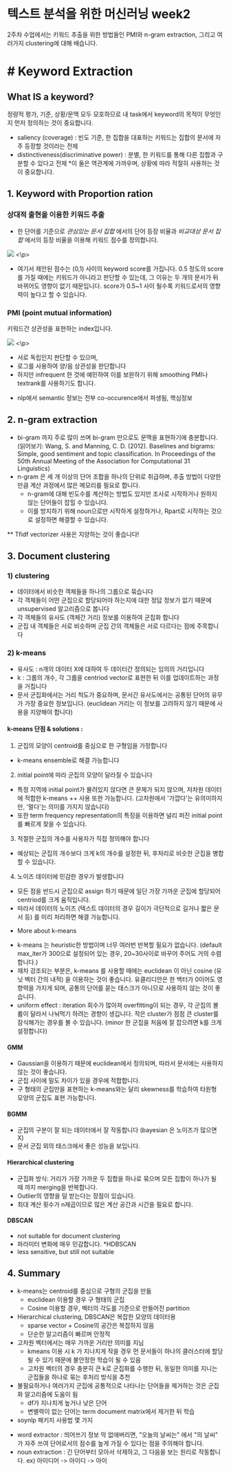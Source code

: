 텍스트 분석을 위한 머신러닝 week2
==============

2주차 수업에서는 키워드 추출을 위한 방법들인 PMI와 n-gram extraction, 그리고 여러가지 clustering에 대해 배습니다.

# # Keyword Extraction
## What IS a keyword?
정량적 평가, 기준, 상황/문맥 모두 모호하므로 내 task에서 keyword의 목적이 무엇인지 먼저 정의하는 것이 중요합니다.
- saliency (coverage) : 빈도 기준, 한 집합을 대표하는 키워드는 집합의 문서에 자주 등장할 것이라는 전제
- distinctiveness(discriminative power) : 분별, 한 키워드를 통해 다른 집합과 구분할 수 있다고 전제
*이 둘은 역관계에 가까우며, 상황에 따라 적절히 사용하는 것이 중요합니다.

## 1. Keyword with Proportion ration

### 상대적 출현을 이용한 키워드 추출
- 한 단어를 기준으로 *관심있는 문서 집합* 에서의 단어 등장 비율과 *비교대상 문서 집합* 에서의 등장 비율을 이용해 키워드 점수를 정의합니다.

<p>
<img src = 'https://user-images.githubusercontent.com/52257022/71542505-976e7880-29aa-11ea-85a6-9dd04901a5dd.png'>
<\p>

- 여기서 제안된 점수는 (0,1) 사이의 keyword score를 가집니다. 0.5 정도의 score를 가질 때에는 키워드가 아니라고 판단할 수 있는데, 그 이유는 두 개의 문서가 뒤바뀌어도 영향이 없기 때문입니다. score가 0.5~1 사이 될수록 키워드로서의 영향력이 높다고 할 수 있습니다.


### PMI (point mutual information)
키워드간 상관성을 표현하는 index입니다.

<p>
<img src = 'https://patentimages.storage.googleapis.com/07/b8/a8/3a125e705b079e/PCTKR2015012704-appb-M000001.png'>
<\p>

- 서로 독립인지 판단할 수 있으며, 
- 로그를 사용하여 양/음 상관성을 판단합니다
- 하지만 infrequent 한 것에 예민하여 이를 보완하기 위해 smoothing PMI나 textrank를 사용하기도 합니다.

+ nlp에서 semantic 정보는 전부 co-occurence에서 파생됨, 핵심정보

## 2. n-gram extraction
- bi-gram 까지 주로 많이 쓰며 bi-gram 만으로도 문맥을 표현하기에 충분합니다.
(읽어보기: Wang, S. and Manning, C. D. (2012). Baselines and bigrams: Simple, good sentiment and topic classification. In Proceedings of the 50th Annual Meeting of the Association for Computational 31 Linguistics)
- n-gram 은 세 개 이상의 단어 조합을 하나의 단위로 취급하며, 추출 방법이 다양한 만큼 계산 과정에서 많은 메모리를 필요로 합니다.
	- n-gram에 대해 빈도수를 계산하는 방법도 있지만 조사로 시작하거나 원하지 않는 단어들이 잡힐 수 있습니다.
	- 이를 방지하기 위해 noun으로만 시작하게 설정하거나, Rpart로 시작하는 것으로 설정하면 해결할 수 있습니다.

** Tfidf vectorizer 사용은 지양하는 것이 좋습니다!

## 3. Document clustering

### 1) clustering
- 데이터에서 비슷한 객체들을 하나의 그룹으로 묶습니다
- 각 객체들이 어떤 군집으로 할당되어야 하는지에 대한 정답 정보가 없기 때문에 unsupervised 알고리즘으로 봅니다
- 각 객체들의 유사도 (객체간 거리) 정보를 이용하여 군집화 합니다
- 군집 내 객체들은 서로 비슷하며 군집 간의 객체들은 서로 다르다는 점에 주목합니다 

### 2) k-means
- 유사도 : n개의 데이터 X에 대하여 두 데이터간 정의되는 임의의 거리입니다
- k : 그룹의 개수, 각 그룹을 centriod vector로 표현한 뒤 이를 업데이트하는 과정을 거칩니다
- 문서 군집화에서는 거리 척도가 중요하며, 문서간 유사도에서는 공통된 단어의 유무가 가장 중요한 정보입니다. (euclidean 거리는 이 정보를 고려하지 않기 때문에 사용을 지양해야 합니다)

#### k-means 단점 & solutions :
1. 군집의 모양이 centroid를 중심으로 한 구형임을 가정합니다
- k-means ensemble로 해결 가능합니다
2. initial point에 따라 군집의 모양이 달라질 수 있습니다
- 특정 지역에 initial point가 몰려있지 않다면 큰 문제가 되지 않으며, 저차원 데이터에 적합한 k-means ++ 사용 또한 가능합니다. (고차원에서 '가깝다'는 유의미하지만, '멀다'는 의미를 가지지 않습니다)
- 또한 term frequency representation의 특징을 이용하면 널리 퍼진 initial point를 빠르게 찾을 수 있습니다.
3. 적절한 군집의 개수를 사용자가 직접 정의해야 합니다
- 예상되는 군집의 개수보다 크게 k의 개수를 설정한 뒤, 후처리로 비슷한 군집을 병합할 수 있습니다.
4. 노이즈 데이터에 민감한 경우가 발생합니다
- 모든 점을 반드시 군집으로 assign 하기 때문에 일단 가장 가까운 군집에 할당되어 centriod를 크게 움직입니다.
- 따라서 데이터의 노이즈 (텍스트 데이터의 경우 길이가 극단적으로 길거나 짧은 문서 등) 를 미리 처리하면 해결 가능합니다.

* More about k-means
- k-means 는 heuristic한 방법이며 너무 여러번 반복할 필요가 없습니다. (default max_iter가 300으로 설정되어 있는 경우, 20~30사이로 바꾸어 주어도 거의 수렴합니다.)
- 재차 강조되는 부분은, k-means 를 사용할 때에는 euclidean 이 아닌 cosine (유닛 벡터 간의 내적) 을 이용하는 것이 좋습니다. 
유클리디안은 한 백터가 0이어도 영향력을 가지게 되며, 공통의 단어를 묻는 태스크가 아니므로 사용하지 않는 것이 좋습니다.
- uniform effect : iteration 회수가 많아져 overfitting이 되는 경우, 각 군집의 볼륨이 달라서 나눠먹기 하려는 경향이 생깁니다. 작은 cluster가 점점 큰 cluster를 잠식해가는 경우를 볼 수 있습니다. (minor 한 군집을 처음에 잘 잡으려면 k를 크게 설정합니다)

#### GMM
- Gaussian을 이용하기 때문에 euclidean에서 정의되며, 따라서 문서에는 사용하지 않는 것이 좋습니다.
- 군집 사이에 밀도 차이가 있을 경우에 적합합니다.
- 구 형태의 군집만을 표현하는 k-means와는 달리 skewness를 학습하여 타원형 모양의 군집도 표현 가능합니다.

#### BGMM
- 군집의 구분이 잘 되는 데이터에서 잘 작동합니다 (bayesian 은 노이즈가 많으면 X)
- 문서 군집 외의 태스크에서 좋은 성능을 보입니다.

#### Hierarchical clustering
- 군집화 방식: 거리가 가장 가까운 두 집합을 하나로 묶으며 모든 집합이 하나가 될 때 까지 merging을 반복합니다.
- Outlier의 영향을 덜 받는다는 장점이 있습니다.
- 최대 계산 횟수가 n제곱이므로 많은 계산 공간과 시간을 필요로 합니다.

#### DBSCAN
- not suitable for document clustering
- 파라미터 변화에 매우 민감합니다.
	*HDBSCAN
- less sensitive, but still not suitable

## 4. Summary
* k-means는 centroid를 중심으로 구형의 군집을 만듦
	- euclidean 이용할 경우 구 형태의 군집
	- Cosine 이용할 경우, 벡터의 각도를 기준으로 만들어진 partition
* Hierarchical clustering, DBSCAN은 복잡한 모양의 데이터용
	- sparse vector + Cosine의 공간은 복잡하지 않음
	- 단순한 알고리즘이 빠르며 안정적
* 고차원 벡터에서는 매우 가까운 거리만 의미를 지님
	- kmeans 이용 시 k 가 지나치게 작을 경우 먼 문서들이 하나의 클러스터에 할당될 수 있기 때문에 불안정한 학습이 될 수 있음
	- 고차원 벡터의 경우 충분히 큰 k로 군집화를 수행한 뒤, 동일한 의미를 지니는 군집들을 하나로 묶는 후처리 방식을 추천
* 불필요하거나 여러가지 군집에 공통적으로 나타나는 단어들을 제거하는 것은 군집화 알고리즘에 도움이 됨
	- df가 지나치게 높거나 낮은 단어
	- 변별력이 없는 단어는 term document matrix에서 제거한 뒤 학습
* soynlp 패키지 사용법 몇 가지
- word extractor : 띄어쓰기 정보 막 없애버리면, "오늘의 날씨는" 에서 "의 날씨" 가 자주 쓰여 단어로서의 점수를 높게 가질 수 있다는 점을 주의해야 합니다.
- noun extraction : 긴 단어부터 모아서 삭제하고, 그 다음을 보는 원리로 작동합니다.
	ex) 아이디어 -> 아이디 -> 아이
